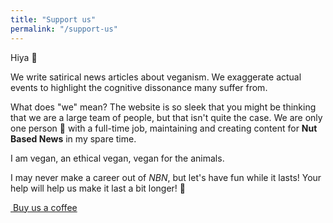```yaml
---
title: "Support us"
permalink: "/support-us"
---
```


Hiya 👋

We write satirical news articles about veganism. We exaggerate actual events to highlight the cognitive dissonance many suffer from.

What does "we" mean? The website is so sleek that you might be thinking that we are a large team of people, but that isn't quite the case. We are only one person 🤫  with a full-time job, maintaining and creating content for **Nut Based News** in my spare time.

I am vegan, an ethical vegan, vegan for the animals.

I may never make a career out of *NBN*, but let's have fun while it lasts! Your help will help us make it last a bit longer! 💚

<a target="_blank" href="{{ site.authors.nutbasednews.buymeacoffee }}" class="btn btn-outline-success btn-sm btn-round"><i class="fas fa-coffee"></i>&nbsp;Buy us a coffee</a>
